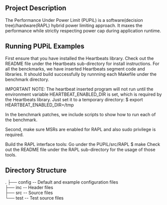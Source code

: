 Project Description
----------------------------------------
The Performance Under Power Limit (PUPiL) is a software(decision tree)/hardware(RAPL)
hybrid power limiting approach. It maxes the performance while strictly respecting power
cap during application runtime.


Running PUPiL Examples
----------------------------------------
First ensure that you have installed the Heartbeats library.
Check out the README file under the Heartbeats sub-directory for install instructions. 
For all the benckmarks, we have inserted Heartbeats segment code and libraries. It should build successfully by runnning each Makefile under the benchmark directory.

IMPORTANT NOTE: The heartbeat inserted program will not run until the environment variable
HEARTBEAT_ENABLED_DIR is set, which is required by the Heartbeats library.
Just set it to a temporary directory:
$ export HEARTBEAT_ENABLED_DIR=/tmp

In the benchmark patches, we include scripts to show how to run each of the benchmark.

Second, make sure MSRs are enabled for RAPL and also sudo privilege is required.

Build the RAPL interface tools:
Go under the PUPiL/src/RAPL
$ make
Check out the README file under the RAPL sub-directory for the usage of those tools.



Directory Structure
----------------------------------------
.
├── config    -- Default and example configuration files  
├── inc       -- Header files  
├── src       -- Source files   
└── test      -- Test source files 
